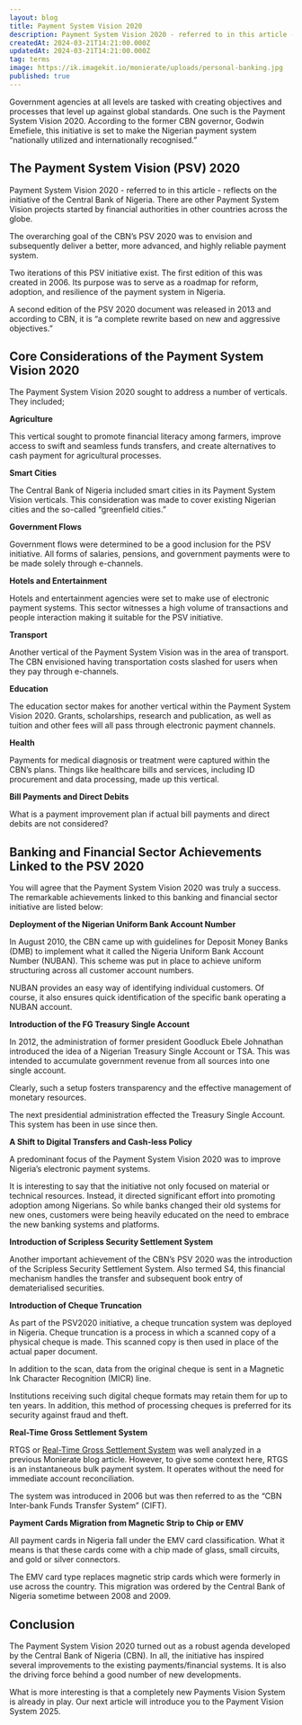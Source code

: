 ```yaml
---
layout: blog
title: Payment System Vision 2020
description: Payment System Vision 2020 - referred to in this article - reflects on the initiative of the Central Bank of Nigeria. The overarching goal of the CBN’s PSV 2020 was to envision and subsequently deliver a better, more advanced, and highly reliable payment system.
createdAt: 2024-03-21T14:21:00.000Z
updatedAt: 2024-03-21T14:21:00.000Z
tag: terms
image: https://ik.imagekit.io/monierate/uploads/personal-banking.jpg
published: true
---
```

Government agencies at all levels are tasked with creating objectives and processes that level up against global standards. One such is the Payment System Vision 2020. According to the former CBN governor, Godwin Emefiele, this initiative is set to make the Nigerian payment system “nationally utilized and internationally recognised.”


## The Payment System Vision (PSV) 2020

Payment System Vision 2020 - referred to in this article - reflects on the initiative of the Central Bank of Nigeria. There are other Payment System Vision projects started by financial authorities in other countries across the globe. 

The overarching goal of the CBN’s PSV 2020 was to envision and subsequently deliver a better, more advanced, and highly reliable payment system. 

Two iterations of this PSV initiative exist. The first edition of this was created in 2006. Its purpose was to serve as a roadmap for reform, adoption, and resilience of the payment system in Nigeria. 

A second edition of the PSV 2020 document was released in 2013 and according to CBN, it is “a complete rewrite based on new and aggressive objectives.”  


## Core Considerations of the Payment System Vision 2020

The Payment System Vision 2020 sought to address a number of verticals. They included;

**Agriculture**

This vertical sought to promote financial literacy among farmers, improve access to swift and seamless funds transfers, and create alternatives to cash payment for agricultural processes.

**Smart Cities** 

The Central Bank of Nigeria included smart cities in its Payment System Vision verticals. This consideration was made to cover existing Nigerian cities and the so-called “greenfield cities.” 

**Government Flows**

Government flows were determined to be a good inclusion for the PSV initiative. All forms of salaries, pensions, and government payments were to be made solely through e-channels. 

**Hotels and Entertainment** 

Hotels and entertainment agencies were set to make use of electronic payment systems. This sector witnesses a high volume of transactions and people interaction making it suitable for the PSV initiative. 

**Transport** 

Another vertical of the Payment System Vision was in the area of transport. The CBN envisioned having transportation costs slashed for users when they pay through e-channels. 

**Education**

The education sector makes for another vertical within the Payment System Vision 2020. Grants, scholarships, research and publication, as well as tuition and other fees will all pass through electronic payment channels.  

**Health**

Payments for medical diagnosis or treatment were captured within the CBN’s plans. Things like healthcare bills and services, including ID procurement and data processing, made up this vertical. 

**Bill Payments and Direct Debits**

What is a payment improvement plan if actual bill payments and direct debits are not considered? 


## Banking and Financial Sector Achievements Linked to the PSV 2020

You will agree that the Payment System Vision 2020 was truly a success. The remarkable achievements linked to this banking and financial sector initiative are listed below:

**Deployment of the Nigerian Uniform Bank Account Number**

In August 2010, the CBN came up with guidelines for Deposit Money Banks (DMB) to implement what it called the Nigeria Uniform Bank Account Number (NUBAN). This scheme was put in place to achieve uniform structuring across all customer account numbers. 

NUBAN provides an easy way of identifying individual customers. Of course, it also ensures quick identification of the specific bank operating a NUBAN account.   

**Introduction of the FG Treasury Single Account** 

In 2012, the administration of former president Goodluck Ebele Johnathan introduced the idea of a Nigerian Treasury Single Account or TSA. This was intended to accumulate government revenue from all sources into one single account. 

Clearly, such a setup fosters transparency and the effective management of monetary resources.

The next presidential administration effected the Treasury Single Account. This system has been in use since then.  

**A Shift to Digital Transfers and Cash-less Policy**

A predominant focus of the Payment System Vision 2020 was to improve Nigeria’s electronic payment systems. 

It is interesting to say that the initiative not only focused on material or technical resources. Instead, it directed significant effort into promoting adoption among Nigerians. So while banks changed their old systems for new ones, customers were being heavily educated on the need to embrace the new banking systems and platforms. 

**Introduction of Scripless Security Settlement System**

Another important achievement of the CBN’s PSV 2020 was the introduction of the Scripless Security Settlement System. Also termed S4, this financial mechanism handles the transfer and subsequent book entry of dematerialised securities.  

**Introduction of Cheque Truncation**

As part of the PSV2020 initiative, a cheque truncation system was deployed in Nigeria. Cheque truncation is a process in which a scanned copy of a physical cheque is made. This scanned copy is then used in place of the actual paper document. 

In addition to the scan, data from the original cheque is sent in a Magnetic Ink Character Recognition (MICR) line.

Institutions receiving such digital cheque formats may retain them for up to ten years. In addition, this method of processing cheques is preferred for its security against fraud and theft.    

**Real-Time Gross Settlement System**

RTGS or [Real-Time Gross Settlement System](https://monierate.com/blog/real-time-gross-settlement-system-rtgs-what-is-it-and-how-it-works) was well analyzed in a previous Monierate blog article. However, to give some context here, RTGS is an instantaneous bulk payment system. It operates without the need for immediate account reconciliation. 

The system was introduced in 2006 but was then referred to as the “CBN Inter-bank Funds Transfer System” (CIFT). 

**Payment Cards Migration from Magnetic Strip to Chip or EMV**

All payment cards in Nigeria fall under the EMV card classification. What it means is that these cards come with a chip made of glass, small circuits, and gold or silver connectors. 

The EMV card type replaces magnetic strip cards which were formerly in use across the country. This migration was ordered by the Central Bank of Nigeria sometime between 2008 and 2009. 


## Conclusion

The Payment System Vision 2020 turned out as a robust agenda developed by the Central Bank of Nigeria (CBN). In all, the initiative has inspired several improvements to the existing payments/financial systems. It is also the driving force behind a good number of new developments. 

What is more interesting is that a completely new Payments Vision System is already in play. Our next article will introduce you to the Payment Vision System 2025.
